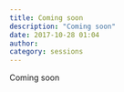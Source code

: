 ```yaml
---
title: Coming soon
description: "Coming soon"
date: 2017-10-28 01:04
author:
category: sessions
---
```

Coming soon